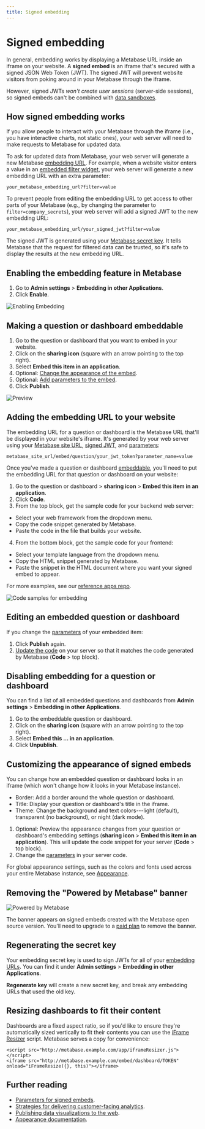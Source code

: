 ```yaml
---
title: Signed embedding
---
```


# Signed embedding

In general, embedding works by displaying a Metabase URL inside an iframe on your website. A **signed embed** is an iframe that's secured with a signed JSON Web Token (JWT). The signed JWT will prevent website visitors from poking around in your Metabase through the iframe. 

However, signed JWTs _won't create user sessions_ (server-side sessions), so signed embeds can't be combined with [data sandboxes](../permissions/data-sandboxes).

## How signed embedding works

If you allow people to interact with your Metabase through the iframe (i.e., you have interactive charts, not static ones), your web server will need to make requests to Metabase for updated data.

To ask for updated data from Metabase, your web server will generate a new Metabase [embedding URL](#adding-the-embedding-url-to-your-website). For example, when a website visitor enters a value in an [embedded filter widget](./signed-embedding-parameters#adding-a-filter-widget-to-a-signed-embed), your web server will generate a new embedding URL with an extra parameter:

```
your_metabase_embedding_url?filter=value
```

To prevent people from editing the embedding URL to get access to other parts of your Metabase (e.g., by changing the parameter to `filter=company_secrets`), your web server will add a signed JWT to the new embedding URL:

```
your_metabase_embedding_url/your_signed_jwt?filter=value
```

The signed JWT is generated using your [Metabase secret key](#regenerating-the-secret-key). It tells Metabase that the request for filtered data can be trusted, so it's safe to display the results at the new embedding URL.

## Enabling the embedding feature in Metabase

1. Go to **Admin settings** > **Embedding in other Applications**.
2. Click **Enable**.

![Enabling Embedding](./images/01-enabling.png)

## Making a question or dashboard embeddable

1. Go to the question or dashboard that you want to embed in your website.
2. Click on the **sharing icon** (square with an arrow pointing to the top right).
3. Select **Embed this item in an application**.
4. Optional: [Change the appearance of the embed](#customizing-the-appearance-of-signed-embeds).
5. Optional: [Add parameters to the embed](./signed-embedding-parameters).
6. Click **Publish**.

![Preview](./images/04-preview.png)

## Adding the embedding URL to your website

The embedding URL for a question or dashboard is the Metabase URL that'll be displayed in your website's iframe. It's generated by your web server using your [Metabase site URL](../configuring-metabase//settings#site-url), [signed JWT](#how-signed-embedding-works), and [parameters](./signed-embedding-parameters):

```
metabase_site_url/embed/question/your_jwt_token?parameter_name=value
```

Once you've made a question or dashboard [embeddable](#making-a-question-or-dashboard-embeddable), you'll need to put the embedding URL for that question or dashboard on your website:

1. Go to the question or dashboard > **sharing icon** > **Embed this item in an application**.
2. Click **Code**.
3. From the top block, get the sample code for your backend web server:

- Select your web framework from the dropdown menu.
- Copy the code snippet generated by Metabase.
- Paste the code in the file that builds your website.

4. From the bottom block, get the sample code for your frontend:

- Select your template language from the dropdown menu.
- Copy the HTML snippet generated by Metabase.
- Paste the snippet in the HTML document where you want your signed embed to appear.

For more examples, see our [reference apps repo](https://github.com/metabase/embedding-reference-apps).

![Code samples for embedding](./images/05-code.png)

## Editing an embedded question or dashboard

If you change the [parameters](./signed-embedding-parameters) of your embedded item:

1. Click **Publish** again.
2. [Update the code](#adding-the-embedding-url-to-your-website) on your server so that it matches the code generated by Metabase (**Code** > top block).

## Disabling embedding for a question or dashboard

You can find a list of all embedded questions and dashboards from **Admin settings** > **Embedding in other Applications**.

1. Go to the embeddable question or dashboard.
2. Click on the **sharing icon** (square with an arrow pointing to the top right).
3. Select **Embed this ... in an application**.
4. Click **Unpublish**.

## Customizing the appearance of signed embeds

You can change how an embedded question or dashboard looks in an iframe (which won't change how it looks in your Metabase instance).

- Border: Add a border around the whole question or dashboard.
- Title: Display your question or dashboard's title in the iframe.
- Theme: Change the background and text colors---light (default), transparent (no background), or night (dark mode).

1. Optional: Preview the appearance changes from your question or dashboard's embedding settings (**sharing icon** > **Embed this item in an application**). This will update the code snippet for your server (**Code** > top block).
2. Change the [parameters](./signed-embedding-parameters#customizing-the-appearance-of-a-signed-embed) in your server code.

For global appearance settings, such as the colors and fonts used across your entire Metabase instance, see [Appearance](../configuring-metabase/appearance).

## Removing the "Powered by Metabase" banner

![Powered by Metabase](./images/powered-by-metabase.png)

The banner appears on signed embeds created with the Metabase open source version. You'll need to upgrade to a [paid plan](/pricing) to remove the banner.

## Regenerating the secret key

Your embedding secret key is used to sign JWTs for all of your [embedding URLs](#adding-the-embedding-url-to-your-website). You can find it under **Admin settings** > **Embedding in other Applications**.

**Regenerate key** will create a new secret key, and break any embedding URLs that used the old key.

## Resizing dashboards to fit their content

Dashboards are a fixed aspect ratio, so if you'd like to ensure they're automatically sized vertically to fit their contents you can use the [iFrame Resizer](https://github.com/davidjbradshaw/iframe-resizer) script. Metabase serves a copy for convenience:

```
<script src="http://metabase.example.com/app/iframeResizer.js"></script>
<iframe src="http://metabase.example.com/embed/dashboard/TOKEN" onload="iFrameResize({}, this)"></iframe>
```

## Further reading

- [Parameters for signed embeds](./signed-embedding-parameters).
- [Strategies for delivering customer-facing analytics](/learn/embedding/embedding-overview).
- [Publishing data visualizations to the web](/learn/embedding/embedding-charts-and-dashboards).
- [Appearance documentation](../configuring-metabase/appearance).
